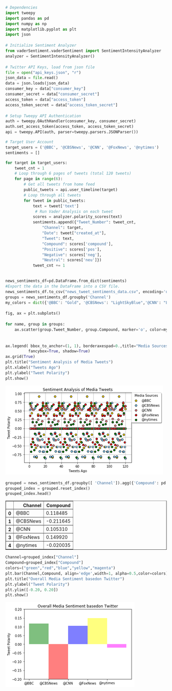 

```python
# Dependencies
import tweepy
import pandas as pd
import numpy as np
import matplotlib.pyplot as plt
import json

# Initialize Sentiment Analyzer
from vaderSentiment.vaderSentiment import SentimentIntensityAnalyzer
analyzer = SentimentIntensityAnalyzer()

# Twitter API Keys, load from json file
file = open("api_keys.json", "r") 
json_data = file.read()
data = json.loads(json_data)
consumer_key = data["consumer_key"]
consumer_secret = data["consumer_secret"]
access_token = data["access_token"]
access_token_secret = data["access_token_secret"]

# Setup Tweepy API Authentication
auth = tweepy.OAuthHandler(consumer_key, consumer_secret)
auth.set_access_token(access_token, access_token_secret)
api = tweepy.API(auth, parser=tweepy.parsers.JSONParser())
```


```python
# Target User Account
target_users = ('@BBC', '@CBSNews', '@CNN', '@FoxNews', '@nytimes')
sentiments = []

```


```python
for target in target_users:
    tweet_cnt = 1
    # Loop through 6 pages of tweets (total 120 tweets)
    for page in range(6):
        # Get all tweets from home feed
        public_tweets = api.user_timeline(target)
        # Loop through all tweets 
        for tweet in public_tweets:
            text = tweet['text']
             # Run Vader Analysis on each tweet
            scores = analyzer.polarity_scores(text)
            sentiments.append({"Tweet_Number": tweet_cnt,
                "Channel": target,
                "Date": tweet["created_at"],
                "Tweet": text,
                "Compound": scores['compound'],
                "Positive": scores['pos'],
                "Negative": scores['neg'],
                "Neutral": scores['neu']})
            tweet_cnt += 1
```


```python

news_sentiments_df=pd.DataFrame.from_dict(sentiments)
#Export the data in the DataFrame into a CSV file.
news_sentiments_df.to_csv("news_tweet_sentiments_data.csv", encoding='utf-8', index=False)
groups = news_sentiments_df.groupby('Channel')
my_colors = dict({'@BBC': "Gold", '@CBSNews': "LightSkyBlue",'@CNN': "LightCoral",'@FoxNews':"red",'@nytimes':"green"})

fig, ax = plt.subplots()

for name, group in groups:
    ax.scatter(group.Tweet_Number, group.Compound, marker='o', color=my_colors[name], edgecolors='black', label=name)


ax.legend( bbox_to_anchor=(1, 1), borderaxespad=0.,title="Media Sources",loc=2,
          fancybox=True, shadow=True)
ax.grid(True)
plt.title("Sentiment Analysis of Media Tweets")
plt.xlabel("Tweets Ago")
plt.ylabel("Tweet Polarity")
plt.show()
```


![png](output_3_0.png)



```python
grouped = news_sentiments_df.groupby([ 'Channel']).agg({'Compound': pd.Series.mean})
grouped_index = grouped.reset_index()
grouped_index.head()
```




<div>
<style>
    .dataframe thead tr:only-child th {
        text-align: right;
    }

    .dataframe thead th {
        text-align: left;
    }

    .dataframe tbody tr th {
        vertical-align: top;
    }
</style>
<table border="1" class="dataframe">
  <thead>
    <tr style="text-align: right;">
      <th></th>
      <th>Channel</th>
      <th>Compound</th>
    </tr>
  </thead>
  <tbody>
    <tr>
      <th>0</th>
      <td>@BBC</td>
      <td>0.118485</td>
    </tr>
    <tr>
      <th>1</th>
      <td>@CBSNews</td>
      <td>-0.211645</td>
    </tr>
    <tr>
      <th>2</th>
      <td>@CNN</td>
      <td>0.105310</td>
    </tr>
    <tr>
      <th>3</th>
      <td>@FoxNews</td>
      <td>0.149920</td>
    </tr>
    <tr>
      <th>4</th>
      <td>@nytimes</td>
      <td>-0.020035</td>
    </tr>
  </tbody>
</table>
</div>




```python
Channel=grouped_index["Channel"]
Compound=grouped_index["Compound"]
colors=("green","red","blue","yellow","magenta")
plt.bar(Channel,Compound, align='edge',width=1, alpha=0.5,color=colors)
plt.title("Overall Media Sentiment basedon Twitter")
plt.ylabel("Tweet Polarity")
plt.ylim([-0.20, 0.20])
plt.show()


```


![png](output_5_0.png)

